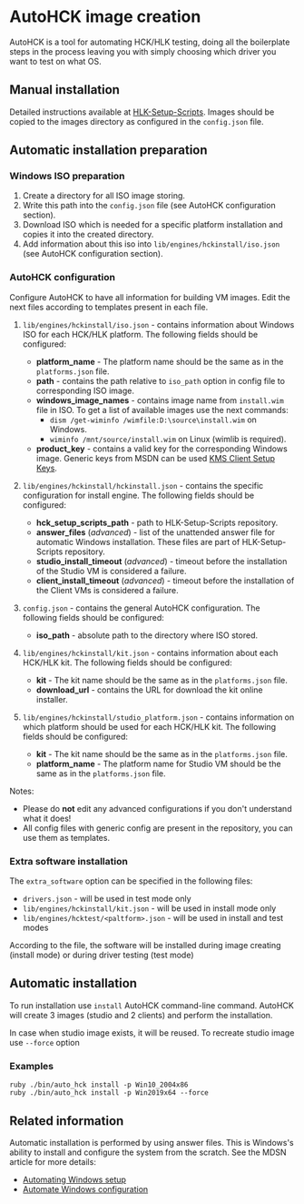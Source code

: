 # AutoHCK image creation

AutoHCK is a tool for automating HCK/HLK testing, doing all the boilerplate steps in the process leaving you with simply choosing which driver you want to test on what OS.

## Manual installation

Detailed instructions available at [HLK-Setup-Scripts](https://github.com/HCK-CI/HLK-Setup-Scripts).
Images should be copied to the images directory as configured in the `config.json` file.

## Automatic installation preparation

### Windows ISO preparation

1. Create a directory for all ISO image storing.
2. Write this path into the `config.json` file (see AutoHCK configuration section).
3. Download ISO which is needed for a specific platform installation and copies it into the created directory.
4. Add information about this iso into `lib/engines/hckinstall/iso.json` (see AutoHCK configuration section).

### AutoHCK configuration

Configure AutoHCK to have all information for building VM images. Edit the next files according to templates present in each file.

1. `lib/engines/hckinstall/iso.json` - contains information about Windows ISO for each HCK/HLK platform. The following fields should be configured:
   - **platform_name** - The platform name should be the same as in the `platforms.json` file.
   - **path** - contains the path relative to `iso_path` option in config file to corresponding ISO image.
   - **windows_image_names** - contains image name from `install.wim` file in ISO. To get a list of available images use the next commands:
      * `dism /get-wiminfo /wimfile:D:\source\install.wim` on Windows.
      * `wiminfo /mnt/source/install.wim` on Linux (wimlib is required).
   - **product_key** - contains a valid key for the corresponding Windows image. Generic keys from MSDN can be used [KMS Client Setup Keys](https://docs.microsoft.com/en-us/previous-versions/windows/it-pro/windows-server-2012-R2-and-2012/jj612867(v=ws.11)).

2. `lib/engines/hckinstall/hckinstall.json` - contains the specific configuration for install engine. The following fields should be configured:
   - **hck_setup_scripts_path** - path to HLK-Setup-Scripts repository.
   - **answer_files** (_advanced_) -  list of the unattended answer file for automatic Windows installation. These files are part of HLK-Setup-Scripts repository.
   - **studio_install_timeout** (_advanced_) - timeout before the installation of the Studio VM is considered a failure.
   - **client_install_timeout** (_advanced_) - timeout before the installation of the Client VMs is considered a failure.

3. `config.json` - contains the general AutoHCK configuration. The following fields should be configured:
   - **iso_path** - absolute path to the directory where ISO stored.

4. `lib/engines/hckinstall/kit.json` - contains information about each HCK/HLK kit. The following fields should be configured:
   - **kit** - The kit name should be the same as in the `platforms.json` file.
   - **download_url** - contains the URL for download the kit online installer.

5. `lib/engines/hckinstall/studio_platform.json` - contains information on which platform should be used for each HCK/HLK kit. The following fields should be configured:
   - **kit** - The kit name should be the same as in the `platforms.json` file.
   - **platform_name** - The platform name for Studio VM should be the same as in the `platforms.json` file.

Notes:
   - Please do **not** edit any advanced configurations if you don't understand what it does!
   - All config files with generic config are present in the repository, you can use them as templates.

### Extra software installation

The `extra_software` option can be specified in the following files:
  - `drivers.json` - will be used in test mode only
  - `lib/engines/hckinstall/kit.json` - will be used in install mode only
  - `lib/engines/hcktest/<paltform>.json` - will be used in install and test modes

According to the file, the software will be installed during image creating (install mode) or during driver testing (test mode)

## Automatic installation

To run installation use `install` AutoHCK command-line command. AutoHCK will create 3 images (studio and 2 clients) and perform the installation.

In case when studio image exists, it will be reused. To recreate studio image use `--force` option

### Examples
```
ruby ./bin/auto_hck install -p Win10_2004x86
ruby ./bin/auto_hck install -p Win2019x64 --force
```

## Related information

Automatic installation is performed by using answer files. This is Windows's ability to install and configure the system from the scratch. See the MDSN article for more details:

   - [Automating Windows setup](https://docs.microsoft.com/en-us/windows-hardware/manufacture/desktop/automate-windows-setup)
   - [Automate Windows configuration](https://docs.microsoft.com/en-us/windows-hardware/manufacture/desktop/update-windows-settings-and-scripts-create-your-own-answer-file-sxs)
